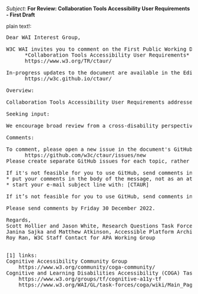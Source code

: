 _Subject:_ **For Review: Collaboration Tools Accessibility User Requirements - First Draft**

plain text!:
<pre>
Dear WAI Interest Group,

W3C WAI invites you to comment on the First Public Working Draft of:
      *Collaboration Tools Accessibility User Requirements*
      https://www.w3.org/TR/ctaur/

In-progress updates to the document are available in the Editors’ Draft at:
      https://w3c.github.io/ctaur/

Overview:

Collaboration Tools Accessibility User Requirements addresses features and capabilities unique to interactive, collaborative content creation and editing applications. This includes real-time co-editing, revision tracking, and in-line comments. Modern web-based word processors provide examples of such features. The scope of this document is broader; it encompasses a variety of applications across diverse hardware and software environments.

Seeking input:

We encourage broad review from a cross-disability perspective. We particularly invite input on additional user needs and issues that are not addressed in this early draft. Much of the relevant research literature is on the needs of screen reader users, and the current draft document has this emphasis. We look forward to incorporating additional input, including on the needs of users with cognitive and learning disabilities. (If you are interested in contributing in this area, please consider working with W3C Cognitive Accessibility Community Group or Task Force.[1])

Comments:

To comment, please open a new issue in the document's GitHub repository:
      https://github.com/w3c/ctaur/issues/new
Please create separate GitHub issues for each topic, rather than commenting on multiple topics in a single issue.

If it's not feasible for you to use GitHub, send comments in e-mail to: public-rqtf@w3.org. Please:
* put your comments in the body of the message, not as an attachment
* start your e-mail subject line with: [CTAUR]

If it’s not feasible for you to use GitHub, send comments in e-mail to: public-rqtf@w3.org. Please: * put your comments in the body of the message, not as an attachment * start your e-mail subject line with: [CTAUR]

Please send comments by Friday 30 December 2022.

Regards,
Scott Hollier and Jason White, Research Questions Task Force (RQTF) Facilitators
Janina Sajka and Matthew Atkinson, Accessible Platform Architectures (APA) Working Group Co-Chairs
Roy Ran, W3C Staff Contact for APA Working Group


[1] links:
Cognitive Accessibility Community Group
	https://www.w3.org/community/coga-community/
Cognitive and Learning Disabilities Accessibility (COGA) Task Force
	https://www.w3.org/groups/tf/cognitive-a11y-tf
	https://www.w3.org/WAI/GL/task-forces/coga/wiki/Main_Page

</pre>

